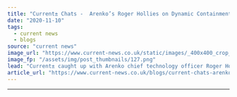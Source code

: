 ```yaml
---
title: "Current± Chats -  Arenko’s Roger Hollies on Dynamic Containment and the growth of batteries"
date: "2020-11-10"
tags: 
  - current news
  - blogs
source: "current news"
image_url: "https://www.current-news.co.uk/static/images/_400x400_crop_center-center/Roger-Hollies-Credit-Arenko.png"
image_fp: "/assets/img/post_thumbnails/127.png"
lead: "Current± caught up with Arenko chief technology officer Roger Hollies about how Dynamic Containment works, the growth of batteries in the UK and searching for the next big thing."
article_url: "https://www.current-news.co.uk/blogs/current-chats-arenkos-roger-hollies-on-dynamic-containment-and-the-growth-of-batteries?utm_source=rss-feeds&utm_medium=rss&utm_campaign=rss"
---
```


---
